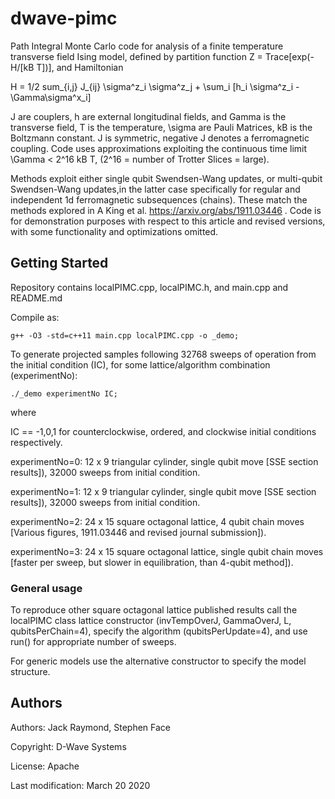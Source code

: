 # dwave-pimc

Path Integral Monte Carlo code for analysis of a finite temperature transverse field Ising model, defined by partition function Z = Trace[exp(-H/[kB T])], and Hamiltonian

H = 1/2 sum_{i,j} J_{ij} \sigma^z_i \sigma^z_j +  \sum_i [h_i \sigma^z_i - \Gamma\sigma^x_i]

J are couplers, h are external longitudinal fields, and Gamma is the transverse field, T is the temperature, \sigma are Pauli Matrices, kB is the Boltzmann constant. J is symmetric, negative J denotes a ferromagnetic coupling. Code uses approximations exploiting the continuous time limit \Gamma < 2^16 kB T, (2^16 = number of Trotter Slices = large).  
 
   Methods exploit either single qubit Swendsen-Wang updates, or multi-qubit Swendsen-Wang updates,in the latter case specifically for regular and independent 1d ferromagnetic subsequences (chains). These match the methods explored in A King et al. https://arxiv.org/abs/1911.03446 . Code is for demonstration purposes with respect to this article and revised versions, with some functionality and optimizations omitted.

## Getting Started

Repository contains localPIMC.cpp, localPIMC.h, and main.cpp and README.md

Compile as:
```
g++ -O3 -std=c++11 main.cpp localPIMC.cpp -o _demo;
```
To generate projected samples following 32768 sweeps of operation from the initial condition (IC), for some lattice/algorithm combination (experimentNo):
```
./_demo experimentNo IC;
```
where 

IC == -1,0,1 for counterclockwise, ordered, and clockwise initial conditions respectively.

experimentNo=0: 12 x 9 triangular cylinder, single qubit move [SSE section results]), 32000 sweeps from initial condition.

experimentNo=1: 12 x 9 triangular cylinder, single qubit move [SSE section results]), 32000 sweeps from initial condition.

experimentNo=2: 24 x 15 square octagonal lattice, 4 qubit chain moves [Various figures, 1911.03446 and revised journal submission]).

experimentNo=3: 24 x 15 square octagonal lattice, single qubit chain moves [faster per sweep, but slower in equilibration, than 4-qubit method]).
 
### General usage

To  reproduce other square octagonal lattice published results call the localPIMC class lattice constructor (invTempOverJ, GammaOverJ, L, qubitsPerChain=4), specify the algorithm (qubitsPerUpdate=4), and use run() for appropriate number of sweeps.

   For generic models use the alternative constructor to specify the model structure.

## Authors


   Authors: Jack Raymond, Stephen Face

Copyright: D-Wave Systems

License: Apache

Last modification: March 20 2020
